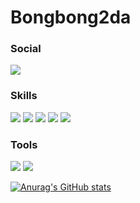 # Bongbong2da
### Social

[<img src="https://img.shields.io/badge/Velog-F7DF1E?style=social&logo=Velog&logoColor=black"/>](https://velog.io/@bongbong2da)


### Skills

<img src="https://img.shields.io/badge/JavaScript-F7DF1E?style=for-the-badge&logo=JavaScript&logoColor=black"/>
<img src="https://img.shields.io/badge/TypeScript-ffffff?style=for-the-badge&logo=TypeScript&logoColor=#F7DF1E"/>
<img src="https://img.shields.io/badge/React-61DAFB?style=for-the-badge&logo=React&logoColor=black"/>
<img src="https://img.shields.io/badge/React_Native-000000?style=for-the-badge&logo=React&logoColor=#F7DF1E"/>
<img src="https://img.shields.io/badge/Node-339933?style=for-the-badge&logo=Node.js&logoColor=black"/>

### Tools

<img src="https://img.shields.io/badge/MobX-FF9955?style=for-the-badge&logo=Mobx&logoColor=black"/>
<img src="https://img.shields.io/badge/Git-F05032?style=for-the-badge&logo=Git&logoColor=black"/>

[![Anurag's GitHub stats](https://github-readme-stats.vercel.app/api?username=bongbong2da&show_icons=true&theme=tokyonight)](https://github.com/anuraghazra/github-readme-stats)
